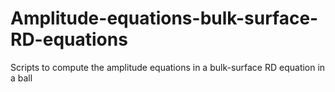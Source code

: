 # Amplitude-equations-bulk-surface-RD-equations
Scripts to compute the amplitude equations in a bulk-surface RD equation in a ball
